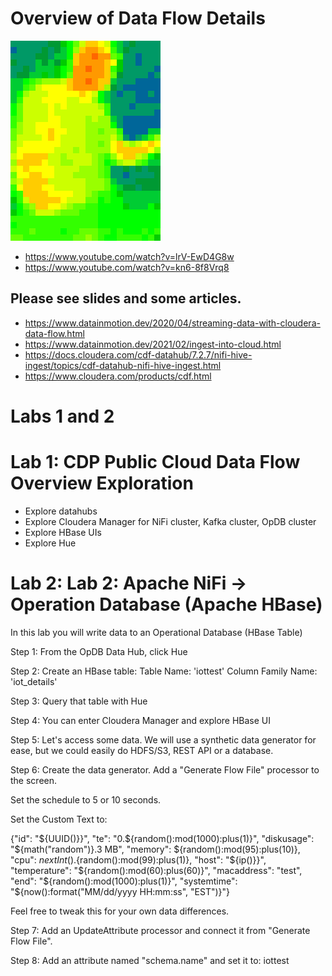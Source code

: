 # Overview of Data Flow Details

![Tim](https://raw.githubusercontent.com/tspannhw/tspannhw/main/headshots/mlx90640-2020-01-05-20-52-14.gif)

* https://www.youtube.com/watch?v=lrV-EwD4G8w
* https://www.youtube.com/watch?v=kn6-8f8Vrq8

## Please see slides and some articles.

* https://www.datainmotion.dev/2020/04/streaming-data-with-cloudera-data-flow.html
* https://www.datainmotion.dev/2021/02/ingest-into-cloud.html
* https://docs.cloudera.com/cdf-datahub/7.2.7/nifi-hive-ingest/topics/cdf-datahub-nifi-hive-ingest.html
* https://www.cloudera.com/products/cdf.html

# Labs 1 and 2

# Lab 1:  CDP Public Cloud Data Flow Overview Exploration

* Explore datahubs
* Explore Cloudera Manager for NiFi cluster, Kafka cluster, OpDB cluster
* Explore HBase UIs
* Explore Hue

# Lab 2:  Lab 2:  Apache NiFi →  Operation Database (Apache HBase)

In this lab you will write data to an Operational Database (HBase Table)

Step 1:   From the OpDB Data Hub, click Hue

Step 2:   Create an HBase table:   Table Name:  'iottest'   Column Family Name:   'iot_details'

Step 3:  Query that table with Hue

Step 4:   You can enter Cloudera Manager and explore HBase UI

Step 5:  Let's access some data.   We will use a synthetic data generator for ease, but we could easily do HDFS/S3, REST API or a database.

Step 6:  Create the data generator.   Add a "Generate Flow File" processor to the screen.

Set the schedule to 5 or 10 seconds.

Set the Custom Text to:

 {"id": "${UUID()}}",
"te": "0.${random():mod(1000):plus(1)}",
"diskusage": "${math("random")}.3 MB",
"memory": ${random():mod(95):plus(10)},
"cpu": ${nextInt()}.${random():mod(99):plus(1)},
"host": "${ip()}}",
"temperature": "${random():mod(60):plus(60)}",
"macaddress": "test",
"end": "${random():mod(1000):plus(1)}",
"systemtime": "${now():format("MM/dd/yyyy HH:mm:ss", "EST")}"}


Feel free to tweak this for your own data differences.

Step 7:   Add an UpdateAttribute processor and connect it from "Generate Flow File".

Step 8:   Add an attribute named "schema.name" and set it to:   iottest


